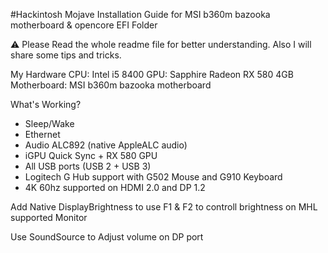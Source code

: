 #Hackintosh Mojave Installation Guide for MSI b360m bazooka motherboard & opencore EFI Folder

⚠️ Please Read the whole readme file for better understanding. Also I will share some tips and tricks.

My Hardware
CPU: Intel i5 8400
GPU: Sapphire Radeon RX 580 4GB
Motherboard: MSI b360m bazooka motherboard


What's Working?
- Sleep/Wake
- Ethernet
- Audio ALC892 (native AppleALC audio)
- iGPU Quick Sync + RX 580 GPU
- All USB ports (USB 2 + USB 3)
- Logitech G Hub support with G502 Mouse and G910 Keyboard
- 4K 60hz supported on HDMI 2.0 and DP 1.2

Add Native DisplayBrightness to use F1 & F2 to controll brightness on MHL supported Monitor

Use SoundSource to Adjust volume on DP port
